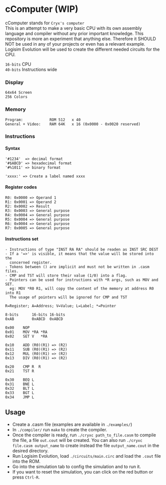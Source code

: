 # cComputer (WIP)
cComputer stands for `Cryx's computer`</br>
This is an attempt to make a very basic CPU with its own assembly language and compiler without any prior important knowledge. This repository is more an experiment that anything else. Therefore it SHOULD NOT be used in any of your projects or even has a relevant example. Logisim Evolution will be used to create the different needed circuits for the CPU.


`16-bits` CPU </br>
`40-bits` Instructions wide

### Display
    64x64 Screen
    256 Colors

### Memory
    Program:            ROM 512   x 40
    General + Video:    RAM 64K   x 16 (0x0000 - 0x0020 reserved)


### Instructions

#### Syntax
    '#1234'  => decimal format
    '#$ABCD' => hexadecimal format
    '#%1011' => binary format

    'xxxx:' => Create a label named xxxx

#### Register codes
    R0: 0x0000 => Operand 1
    R1: 0x0001 => Operand 2
    R2: 0x0002 => Result
    R3: 0x0003 => General purpose
    R4: 0x0004 => General purpose
    R5: 0x0004 => General purpose
    R6: 0x0004 => General purpose
    R7: 0x0005 => General purpose

#### Instructions set
    - Instructions of type "INST RA RA" should be readen as INST SRC DEST
    - If a '=>' is visible, it means that the value will be stored into the
      concerned register.
    - Tokens between () are implicit and must not be written in .casm files.
    - CMP and TST will store their value (1/0) into a flag.
    - Pointers can be used for instructions with *R args, such as MOV and SET. 
      eg: MOV *R0 R1, will copy the content of the memory at address R0 into R1
      The usage of pointers will be ignored for CMP and TST

    R=Register; A=Address; V=Value; L=Label; *=Pointer

    8-bits      16-bits 16-bits
    0xAB        0xABCD  0xABCD

    0x00    NOP
    0x01    MOV *RA *RA
    0x02    SET V   *RA

    0x10    ADD (R0)(R1) => (R2)
    0x11    SUB (R0)(R1) => (R2)
    0x12    MUL (R0)(R1) => (R2)
    0x13    DIV (R0)(R1) => (R2)

    0x20    CMP R  R 
    0x21    TST R

    0x30    BEQ L
    0x31    BNE L
    0x32    BLT L
    0x33    BGT L
    0x34    JMP L

## Usage
- Create a .casm file (examples are available in `./examples/`)
- In `./compiler/` run `make` to create the compiler.
- Once the compiler is ready, run `./cryxc path_to_file.casm` to compile the file, a file `out.cout` will be created.
You can also run `./cryxc file.casm output_name` to create instead the file `output_name.cout` in the desired directory.
- Run Logisim Evolution, load `./circuits/main.circ` and load the `.cout` file into the ROM.
- Go into the simulation tab to config the simulation and to run it.
- If you want to reset the simulation, you can click on the red button or press `Ctrl-R`.

